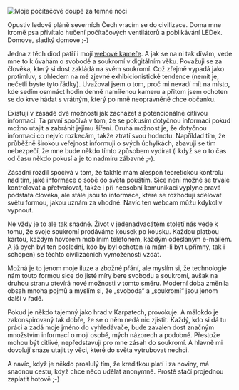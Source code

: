 <!-- dcterms:identifier = riderweblog#9 -->
<!-- dcterms:title = Svoboda a soukromí v digitálním věku -->
<!-- np9:categoryId = 2 -->
<!-- x4w:category = Lidé a jiná zvěř -->
<!-- np9:authorId = 1 -->
<!-- np9:authorEmail = michal.valasek@altairis.cz -->
<!-- dcterms:creator = Michal Altair Valášek -->
<!-- dcterms:created = 2003-02-10T23:31:49+01:00 -->
<!-- dcterms:date = 2003-02-10T23:31:49+01:00 -->

![Moje počítačové doupě za temné noci](https://www.cdn.altairis.cz/Blog/atnight.jpg)

Opustiv ledové pláně severních Čech vracím se do civilizace. Doma mne kromě psa přivítalo hučení počítačových ventilátorů a poblikávání LEDek. Domove, sladký domove ;-)

Jedna z těch diod patří i mojí [webové kameře](http://www.rider.cz/cs/webcam/). A jak se na ni tak dívám, vede mne to k úvahám o svobodě a soukromí v digitálním věku. Považuji se za člověka, který si dost zakládá na svém soukromí. Což zřejmě vypadá jako protimluv, s ohledem na mé zjevné exhibicionistické tendence (nemít je, nečetli byste tyto řádky). Uvažoval jsem o tom, proč mi nevadí mít na místo, kde sedím osmnáct hodin denně namířenou kameru a přitom jsem ochoten se do krve hádat s vrátným, který po mně neoprávněně chce občanku.

Existují v zásadě dvě možnosti jak zacházet s potencionálně citlivou informací. Ta první spočívá v tom, že se pokusím dotyčnou informaci pokud možno utajit a zabránit jejímu šíření. Druhá možnost je, že dotyčnou informaci co nejvíc rozkecám, takže ztratí svou hodnotu. Například tím, že průběžně širokou veřejnost informuji o svých úchylkách, zbavuji se tím nebezpečí, že mne bude někdo tímto způsobem vydírat (i když se o to čas od času někdo pokusí a je to nadmíru zábavné ;-).

Zásadní rozdíl spočívá v tom, že takhle mám alespoň teoretickou kontrolu nad tím, jaké informace o sobě do světa pouštím. Sice není možné se trvale kontrolovat a přetvařovat, takže i při neosobní komunikaci vyplyne pravá podstata člověka, ale stále jsou to informace, které se rozhoduji sdělovat světu formou, jakou uznám za vhodné. Navíc ten webcam můžu kdykoliv vypnout.

Ne vždy je to ale tak snadné. Život v jedenadvacátém století nás vede k tomu, že svoje soukromí prodáváme kousek po kousku. Každou platbou kartou, každým hovorem mobilním telefonem, každým odeslaným e-mailem. A já bych byl ten poslední, kdo by byl ochoten (a mám-li být upřímný, tak i schopen) se těchto civilizačních vymožeností vzdát.

Možná je to jenom moje iluze a zbožné přání, ale myslím si, že technologie nám touto formou sice do jisté míry bere svobodu a soukromí, avšak na druhou stranu otevírá nové možnosti v tomto směru. Moderní doba změnila obsah mnoha pojmů a myslím si, že „svoboda“ a „soukromí“ jsou jenom další v řadě.

Pokud je někdo tajemný jako hrad v Karpatech, provokuje. A málokdo je zakonspirovaný tak dobře, že se o něm nedá nic zjistit. Každý, kdo si dá tu práci a zadá moje jméno do vyhledávače, bude zavalen dost značným množstvím informací o mojí osobě, mých názorech a podobně. Přestože mohou být citlivé, nepředstavují pro mne zásah do soukromí. A hlavně mi dovolují snáze utajit ty věci, které do světa vytrubovat nechci.

A navíc, když je někdo proslulý tím, že kreditkou platí i za noviny, má snadnou cestu, když chce něco udělat anonymně. Prostě stačí projednou zaplatit hotově ;-)